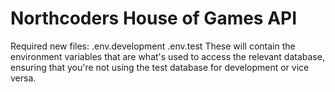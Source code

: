 # Northcoders House of Games API

Required new files:
.env.development
.env.test
These will contain the environment variables that are what's used to access the relevant database, ensuring that you're not using the test database for development or vice versa.